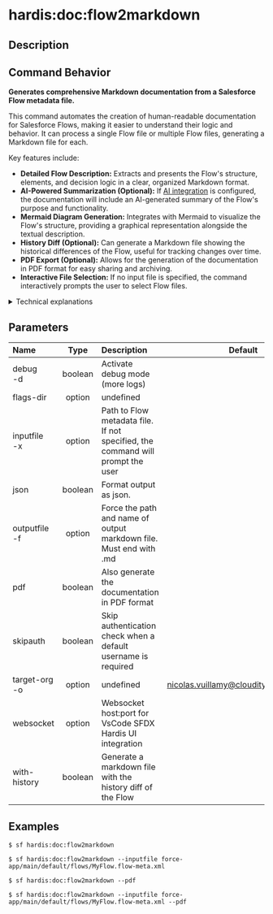 <!-- This file has been generated with command 'sf hardis:doc:plugin:generate'. Please do not update it manually or it may be overwritten -->
# hardis:doc:flow2markdown

## Description


## Command Behavior

**Generates comprehensive Markdown documentation from a Salesforce Flow metadata file.**

This command automates the creation of human-readable documentation for Salesforce Flows, making it easier to understand their logic and behavior. It can process a single Flow file or multiple Flow files, generating a Markdown file for each.

Key features include:

- **Detailed Flow Description:** Extracts and presents the Flow's structure, elements, and decision logic in a clear, organized Markdown format.
- **AI-Powered Summarization (Optional):** If [AI integration](https://sfdx-hardis.cloudity.com/salesforce-ai-setup/) is configured, the documentation will include an AI-generated summary of the Flow's purpose and functionality.
- **Mermaid Diagram Generation:** Integrates with Mermaid to visualize the Flow's structure, providing a graphical representation alongside the textual description.
- **History Diff (Optional):** Can generate a Markdown file showing the historical differences of the Flow, useful for tracking changes over time.
- **PDF Export (Optional):** Allows for the generation of the documentation in PDF format for easy sharing and archiving.
- **Interactive File Selection:** If no input file is specified, the command interactively prompts the user to select Flow files.

<details markdown="1">
<summary>Technical explanations</summary>

The command leverages several internal utilities and external libraries to achieve its functionality:

- **Flow Metadata Parsing:** Reads and parses the XML content of Salesforce Flow metadata files (.flow-meta.xml).
- **Markdown Generation:** Utilizes 	exttt{generateFlowMarkdownFile} to transform the parsed Flow data into a structured Markdown format.
- **Mermaid Integration:** Employs 	exttt{generateMarkdownFileWithMermaid} to embed Mermaid diagrams within the Markdown output, which are then rendered by compatible Markdown viewers.
- **AI Integration:** If enabled, it interacts with an AI service (via 	exttt{describeWithAi} option) to generate a high-level summary of the Flow.
- **Git History Analysis:** For the --with-history flag, it uses 	exttt{generateHistoryDiffMarkdown} to analyze Git history and present changes to the Flow.
- **File System Operations:** Uses 	exttt{fs-extra} for file system operations like reading input files, creating output directories (e.g., 	exttt{docs/flows/}), and writing Markdown and PDF files.
- **Salesforce CLI Integration:** Uses 	exttt{@salesforce/sf-plugins-core} for command-line parsing and 	exttt{setConnectionVariables} for Salesforce organization context.
- **WebSocket Communication:** Interacts with a WebSocket client (	exttt{WebSocketClient.requestOpenFile}) to open the generated Markdown file in a VS Code tab, enhancing user experience.
</details>


## Parameters

| Name              |  Type   | Description                                                                    |                Default                 | Required | Options |
|:------------------|:-------:|:-------------------------------------------------------------------------------|:--------------------------------------:|:--------:|:-------:|
| debug<br/>-d      | boolean | Activate debug mode (more logs)                                                |                                        |          |         |
| flags-dir         | option  | undefined                                                                      |                                        |          |         |
| inputfile<br/>-x  | option  | Path to Flow metadata file. If not specified, the command will prompt the user |                                        |          |         |
| json              | boolean | Format output as json.                                                         |                                        |          |         |
| outputfile<br/>-f | option  | Force the path and name of output markdown file. Must end with .md             |                                        |          |         |
| pdf               | boolean | Also generate the documentation in PDF format                                  |                                        |          |         |
| skipauth          | boolean | Skip authentication check when a default username is required                  |                                        |          |         |
| target-org<br/>-o | option  | undefined                                                                      | nicolas.vuillamy@cloudity.com.playnico |          |         |
| websocket         | option  | Websocket host:port for VsCode SFDX Hardis UI integration                      |                                        |          |         |
| with-history      | boolean | Generate a markdown file with the history diff of the Flow                     |                                        |          |         |

## Examples

```shell
$ sf hardis:doc:flow2markdown
```

```shell
$ sf hardis:doc:flow2markdown --inputfile force-app/main/default/flows/MyFlow.flow-meta.xml
```

```shell
$ sf hardis:doc:flow2markdown --pdf
```

```shell
$ sf hardis:doc:flow2markdown --inputfile force-app/main/default/flows/MyFlow.flow-meta.xml --pdf
```


